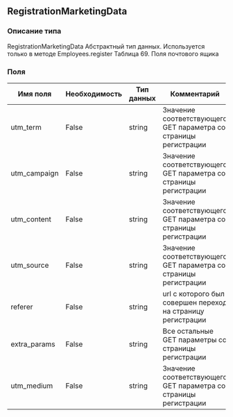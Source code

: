 
## RegistrationMarketingData

### Описание типа
RegistrationMarketingData
Абстрактный тип данных. Используется только в методе Employees.register
Таблица 69. Поля почтового ящика

### Поля

| Имя поля | Необходимость | Тип данных | Комментарий |
|---|---|---|---|
|utm_term|False|string|Значение соответствующего GET параметра со страницы регистрации<br/>|
|utm_campaign|False|string|Значение соответствующего GET параметра со страницы регистрации<br/>|
|utm_content|False|string|Значение соответствующего GET параметра со страницы регистрации<br/>|
|utm_source|False|string|Значение соответствующего GET параметра со страницы регистрации	<br/>|
|referer|False|string|url с которого был совершен переход на страницу регистрации<br/>|
|extra_params|False|string|Все остальные GET параметры со страницы регистрации<br/>|
|utm_medium|False|string|Значение соответствующего GET параметра со страницы регистрации<br/>|
